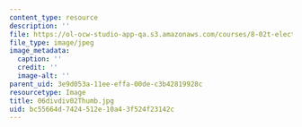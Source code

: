 ```yaml
---
content_type: resource
description: ''
file: https://ol-ocw-studio-app-qa.s3.amazonaws.com/courses/8-02t-electricity-and-magnetism-spring-2005/bc55664d7424512e10a43f524f23142c_06divdiv02Thumb.jpg
file_type: image/jpeg
image_metadata:
  caption: ''
  credit: ''
  image-alt: ''
parent_uid: 3e9d053a-11ee-effa-00de-c3b42819928c
resourcetype: Image
title: 06divdiv02Thumb.jpg
uid: bc55664d-7424-512e-10a4-3f524f23142c
---
```

